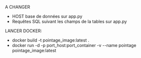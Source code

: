 A CHANGER 
* HOST base de données sur app.py
* Requêtes SQL suivant les champs de la tables sur app.py

LANCER DOCKER:
* docker build -t pointage_image:latest .
* docker run -d -p port_host:port_container -v --name pointage pointage_image:latest
